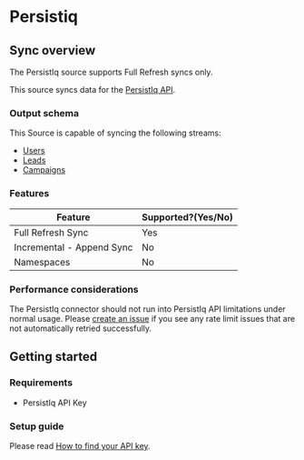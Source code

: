 # Persistiq

## Sync overview

The PersistIq source supports Full Refresh syncs only.

This source syncs data for the [PersistIq API](https://apidocs.persistiq.com/#introduction).

### Output schema

This Source is capable of syncing the following streams:

* [Users](https://apidocs.persistiq.com/#users)
* [Leads](https://apidocs.persistiq.com/#leads)
* [Campaigns](https://apidocs.persistiq.com/#campaigns)

### Features

| Feature                   | Supported?(Yes/No) |
| ------------------------- | ------------------ |
| Full Refresh Sync         | Yes                |
| Incremental - Append Sync | No                 |
| Namespaces                | No                 |

### Performance considerations

The PersistIq connector should not run into PersistIq API limitations under normal usage. Please [create an issue](https://github.com/airbytehq/airbyte/issues) if you see any rate limit issues that are not automatically retried successfully.

## Getting started

### Requirements

* PersistIq API Key

### Setup guide

Please read [How to find your API key](https://apidocs.persistiq.com/#introduction).
